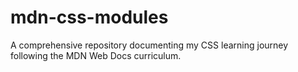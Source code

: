 # mdn-css-modules
A comprehensive repository documenting my CSS learning journey following the MDN Web Docs curriculum.
